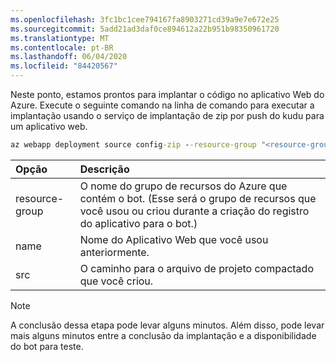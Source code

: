 ```yaml
---
ms.openlocfilehash: 3fc1bc1cee794167fa8903271cd39a9e7e672e25
ms.sourcegitcommit: 5add21ad3daf0ce894612a22b951b98350961720
ms.translationtype: MT
ms.contentlocale: pt-BR
ms.lasthandoff: 06/04/2020
ms.locfileid: "84420567"
---
```

Neste ponto, estamos prontos para implantar o código no aplicativo Web do Azure. Execute o seguinte comando na linha de comando para executar a implantação usando o serviço de implantação de zip por push do kudu para um aplicativo web.

```cmd
az webapp deployment source config-zip --resource-group "<resource-group-name>" --name "<name-of-web-app>" --src "<project-zip-path>"
```

| Opção   | Descrição |
|:---------|:------------|
| resource-group | O nome do grupo de recursos do Azure que contém o bot. (Esse será o grupo de recursos que você usou ou criou durante a criação do registro do aplicativo para o bot.) |
| name | Nome do Aplicativo Web que você usou anteriormente. |
| src  | O caminho para o arquivo de projeto compactado que você criou. |

> [!NOTE]
> A conclusão dessa etapa pode levar alguns minutos.
> Além disso, pode levar mais alguns minutos entre a conclusão da implantação e a disponibilidade do bot para teste.
